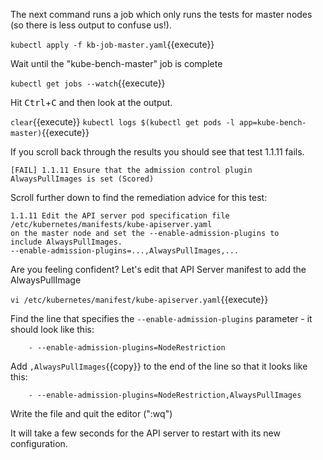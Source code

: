 The next command runs a job which only runs the tests for master nodes (so there is less output to confuse us!).

`kubectl apply -f kb-job-master.yaml`{{execute}}

Wait until the "kube-bench-master" job is complete

`kubectl get jobs --watch`{{execute}}

Hit <kbd>Ctrl</kbd>+<kbd>C</kbd> and then look at the output.

`clear`{{execute}}
`kubectl logs $(kubectl get pods -l app=kube-bench-master)`{{execute}}

If you scroll back through the results you should see that test 1.1.11 fails.

```
[FAIL] 1.1.11 Ensure that the admission control plugin AlwaysPullImages is set (Scored)
```

Scroll further down to find the remediation advice for this test:

```
1.1.11 Edit the API server pod specification file /etc/kubernetes/manifests/kube-apiserver.yaml
on the master node and set the --enable-admission-plugins to
include AlwaysPullImages.
--enable-admission-plugins=...,AlwaysPullImages,...
```

Are you feeling confident? Let's edit that API Server manifest to add the AlwaysPullImage

`vi /etc/kubernetes/manifest/kube-apiserver.yaml`{{execute}}

Find the line that specifies the `--enable-admission-plugins` parameter - it should look like this:

```
    - --enable-admission-plugins=NodeRestriction
```

Add `,AlwaysPullImages`{{copy}} to the end of the line so that it looks like this:

```
    - --enable-admission-plugins=NodeRestriction,AlwaysPullImages
```

Write the file and quit the editor (":wq")

It will take a few seconds for the API server to restart with its new configuration.

